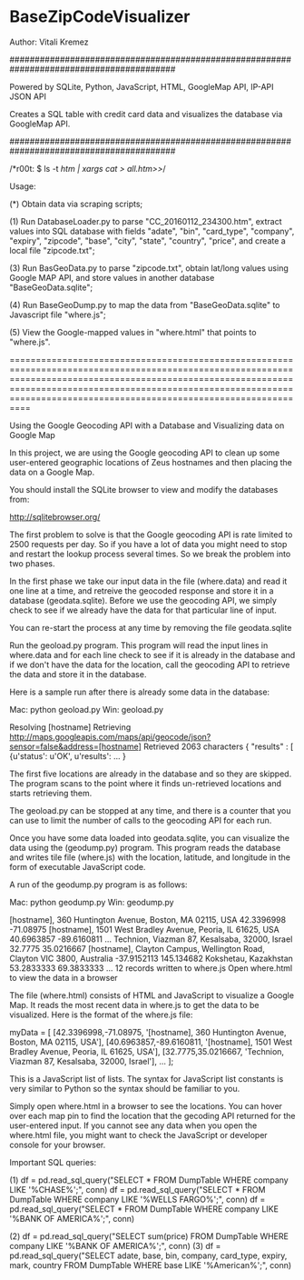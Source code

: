 # BaseZipCodeVisualizer 

Author: Vitali Kremez

#########################################################################################

Powered by SQLite, Python, JavaScript, HTML, GoogleMap API, IP-API JSON API

Creates a SQL table with credit card data and visualizes the database via GoogleMap API.

#########################################################################################

/*r00t: $ ls -t *htm | xargs cat > all.htm>>*/

Usage:

(*) Obtain data via scraping scripts;

(1) Run DatabaseLoader.py to parse "CC_20160112_234300.htm", extract values into SQL database with fields "adate", "bin", "card_type", "company", "expiry", "zipcode", "base", "city", "state", "country", "price", and create a local file "zipcode.txt";

(3) Run BasGeoData.py to parse "zipcode.txt", obtain lat/long values using Google MAP API, and store values in another database "BaseGeoData.sqlite";

(4) Run BaseGeoDump.py to map the data from "BaseGeoData.sqlite" to Javascript file "where.js";

(5) View the Google-mapped values in "where.html" that points to "where.js".


==================================================================================================================================================================================================================================================================================


Using the Google Geocoding API with a Database and Visualizing data on Google Map

In this project, we are using the Google geocoding API to clean up some user-entered geographic locations of Zeus hostnames and then placing the data on a Google Map.

You should install the SQLite browser to view and modify the databases from:

http://sqlitebrowser.org/

The first problem to solve is that the Google geocoding API is rate limited to 2500 requests per day. So if you have a lot of data you might need to stop and restart the lookup process several times. So we break the problem into two phases.

In the first phase we take our input data in the file (where.data) and read it one line at a time, and retreive the geocoded response and store it in a database (geodata.sqlite). Before we use the geocoding API, we simply check to see if we already have the data for that particular line of input.

You can re-start the process at any time by removing the file geodata.sqlite

Run the geoload.py program. This program will read the input lines in where.data and for each line check to see if it is already in the database and if we don't have the data for the location, call the geocoding API to retrieve the data and store it in the database.

Here is a sample run after there is already some data in the database:

Mac: python geoload.py Win: geoload.py

Resolving [hostname] Retrieving http://maps.googleapis.com/maps/api/geocode/json?sensor=false&address=[hostname] Retrieved 2063 characters { "results" : [ {u'status': u'OK', u'results': ... }

The first five locations are already in the database and so they are skipped. The program scans to the point where it finds un-retrieved locations and starts retrieving them.

The geoload.py can be stopped at any time, and there is a counter that you can use to limit the number of calls to the geocoding API for each run.

Once you have some data loaded into geodata.sqlite, you can visualize the data using the (geodump.py) program. This program reads the database and writes tile file (where.js) with the location, latitude, and longitude in the form of executable JavaScript code.

A run of the geodump.py program is as follows:

Mac: python geodump.py Win: geodump.py

[hostname], 360 Huntington Avenue, Boston, MA 02115, USA 42.3396998 -71.08975 [hostname], 1501 West Bradley Avenue, Peoria, IL 61625, USA 40.6963857 -89.6160811 ... Technion, Viazman 87, Kesalsaba, 32000, Israel 32.7775 35.0216667 [hostname], Clayton Campus, Wellington Road, Clayton VIC 3800, Australia -37.9152113 145.134682 Kokshetau, Kazakhstan 53.2833333 69.3833333 ... 12 records written to where.js Open where.html to view the data in a browser

The file (where.html) consists of HTML and JavaScript to visualize a Google Map. It reads the most recent data in where.js to get the data to be visualized. Here is the format of the where.js file:

myData = [ [42.3396998,-71.08975, '[hostname], 360 Huntington Avenue, Boston, MA 02115, USA'], [40.6963857,-89.6160811, '[hostname], 1501 West Bradley Avenue, Peoria, IL 61625, USA'], [32.7775,35.0216667, 'Technion, Viazman 87, Kesalsaba, 32000, Israel'], ... ];

This is a JavaScript list of lists. The syntax for JavaScript list constants is very similar to Python so the syntax should be familiar to you.

Simply open where.html in a browser to see the locations. You can hover over each map pin to find the location that the gecoding API returned for the user-entered input. If you cannot see any data when you open the where.html file, you might want to check the JavaScript or developer console for your browser.

Important SQL queries:

(1) df = pd.read_sql_query("SELECT * FROM DumpTable WHERE company LIKE '%CHASE%';", conn)
    df = pd.read_sql_query("SELECT * FROM DumpTable WHERE company LIKE '%WELLS FARGO%';", conn)
    df = pd.read_sql_query("SELECT * FROM DumpTable WHERE company LIKE '%BANK OF AMERICA%';", conn)

(2) df = pd.read_sql_query("SELECT sum(price) FROM DumpTable WHERE company LIKE '%BANK OF AMERICA%';", conn)
(3) df = pd.read_sql_query("SELECT adate, base, bin, company, card_type, expiry, mark, country FROM DumpTable WHERE base LIKE '%American%';", conn)
